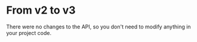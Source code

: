 # From v2 to v3

There were no changes to the API, so you don't need to modify anything in your project code.
